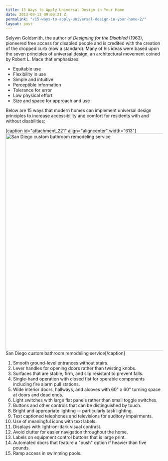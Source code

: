 ```yaml
---
title: 15 Ways to Apply Universal Design in Your Home
date: 2013-09-13 09:00:21 Z
permalink: "/15-ways-to-apply-universal-design-in-your-home-2/"
layout: post
---
```


Selywn Goldsmith, the author of <em>Designing for the Disabled</em> (1963), pioneered free access for disabled people and is credited with the creation of the dropped curb (now a standard). Many of his ideas were based upon the seven principles of universal design, an architectural movement coined by Robert L. Mace that emphasizes:
<ul>
	<li>Equitable use</li>
	<li>Flexibility in use</li>
	<li>Simple and intuitive</li>
	<li>Perceptible information</li>
	<li>Tolerance for error</li>
	<li>Low physical effort</li>
	<li>Size and space for approach and use</li>
</ul>
Below are 15 ways that modern homes can implement universal design principles to increase accessibility and comfort for residents with and without disabilities:

[caption id="attachment_221" align="aligncenter" width="613"]<a href="http://murraylampert.com/wp-content/uploads/2013/09/bath.jpg"><img class="size-full wp-image-221" src="http://murraylampert.com/wp-content/uploads/2013/09/bath.jpg" alt="San Diego custom bathroom remodeling service" width="613" height="695" /></a> San Diego custom bathroom remodeling service[/caption]
<ol>
	<li>Smooth ground-level entrances without stairs.</li>
	<li>Lever handles for opening doors rather than twisting knobs.</li>
	<li>Surfaces that are stable, firm, and slip resistant to prevent falls.</li>
	<li>Single-hand operation with closed fist for operable components including fire alarm pull stations.</li>
	<li>Wide interior doors, hallways, and alcoves with 60" x 60" turning space at doors and dead ends.</li>
	<li>Light switches with large flat panels rather than small toggle switches.</li>
	<li>Buttons and other controls that can be distinguished by touch.</li>
	<li>Bright and appropriate lighting -- particularly task lighting.</li>
	<li>Text captioned telephones and televisions for auditory impairments.</li>
	<li>Use of meaningful icons with text labels.</li>
	<li>Displays with light-on-dark visual contrast.</li>
	<li>Avoid clutter for easier navigation throughout the home.</li>
	<li>Labels on equipment control buttons that is large print.</li>
	<li>Automated doors that feature a "push" option if heavier than five pounds.</li>
	<li>Ramp access in swimming pools.</li>
</ol>

